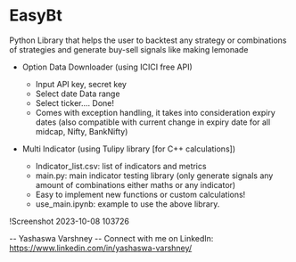 # EasyBt
Python Library that helps the user to backtest any strategy or combinations of strategies and generate buy-sell signals like making lemonade

- Option Data Downloader (using ICICI free API)
  - Input API key, secret key
  - Select date Data range
  - Select ticker.... Done!
  - Comes with exception handling, it takes into consideration expiry dates (also compatible with current change in expiry date for all midcap, Nifty, BankNifty)  

- Multi Indicator (using Tulipy library [for C++ calculations])
  - Indicator_list.csv: list of indicators and metrics
  - main.py: main indicator testing library (only generate signals any amount of combinations either maths or any indicator)
  - Easy to implement new functions or custom calculations!
  - use_main.ipynb: example to use the above library.
  

!Screenshot 2023-10-08 103726

-- Yashaswa Varshney
-- Connect with me on LinkedIn: https://www.linkedin.com/in/yashaswa-varshney/  

